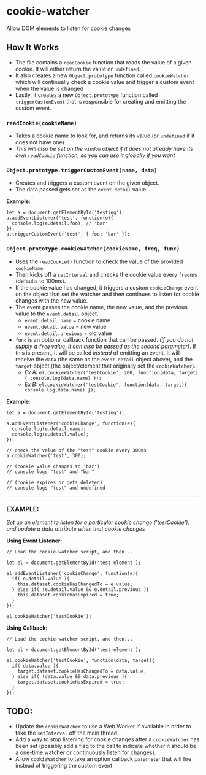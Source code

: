 # cookie-watcher
Allow DOM elements to listen for cookie changes

## How It Works
- The file contains a `readCookie` function that reads the value of a given cookie. It will either return the value or `undefined`.
- It also creates a new `Object.prototype` function called `cookieWatcher` which will continually check a cookie value and trigger a custom event when the value is changed
- Lastly, it creates a new `Object.prototype` function called `triggerCustomEvent` that is responsible for creating and emitting the custom event.


### `readCookie(cookieName)`
- Takes a cookie name to look for, and returns its value (or `undefined` if it does not have one)
- *This will also be set on the `window` object if it does not already have its own `readCookie` function, so you can use it globally if you want*

### `Object.prototype.triggerCustomEvent(name, data)`
- Creates and triggers a custom event on the given object.
- The data passed gets set as the `event.detail` value.

**Example**:
```
let a = document.getElementById('testing');
a.addEventListener('test', function(e){
  console.log(e.detail.foo); // 'bar'
});
a.triggerCustomEvent('test', { foo: 'bar' });
```

### `Object.prototype.cookieWatcher(cookieName, freq, func)`
- Uses the `readCookie()` function to check the value of the provided `cookieName`.
- Then kicks off a `setInterval` and checks the cookie value every `freq`ms (defaults to 100ms).
- If the cookie value has changed, it triggers a custom `cookieChange` event on the object that set the watcher and then continues to listen for cookie changes with the new value.
- The event passes the cookie name, the new value, and the previous value to the `event.detail` object.
  - `event.detail.name` = cookie name
  - `event.detail.value` = new value
  - `event.detail.previous` = old value
- `func` is an optional callback function that can be passed. *(If you do not supply a `freq` value, it can also be passed as the second parameter)*. If this is present, it will be called *instead* of emitting an event. It will receive the `data` (the same as the `event.detail` object above), and the `target` object (the object/element that originally set the `cookieWatcher`).
  - *Ex A:* `el.cookieWatcher('testCookie', 200, function(data, target){ console.log(data.name) });`
  - *Ex B:* `el.cookieWatcher('testCookie', function(data, target){ console.log(data.name) });`

**Example**:
```
let a = document.getElementById('testing');

a.addEventListener('cookieChange', function(e){
  console.log(e.detail.name);
  console.log(e.detail.value);
});

// check the value of the "test" cookie every 300ms
a.cookieWatcher('test', 300);

// (cookie value changes to 'bar')
// console logs "test" and "bar"

// (cookie expires or gets deleted)
// console logs "test" and undefined
```

---

### EXAMPLE:
*Set up an element to listen for a particular cookie change ('testCookie'), and update a data attribute when that cookie changes*

**Using Event Listener:**
```
// Load the cookie-watcher script, and then...

let el = document.getElementById('test-element');

el.addEventListener('cookieChange', function(e){
  if( e.detail.value ){
    this.dataset.cookieHasChangedTo = e.value;
  } else if( !e.detail.value && e.detail.previous ){
    this.dataset.cookieHasExpired = true;
  }
});

el.cookieWatcher('testCookie');
```

**Using Callback:**
```
// Load the cookie-watcher script, and then...

let el = document.getElementById('test-element');

el.cookieWatcher('testCookie', function(data, target){
  if( data.value ){
    target.dataset.cookieHasChangedTo = data.value;
  } else if( !data.value && data.previous ){
    target.dataset.cookieHasExpired = true;
  }
});
```

## TODO:
- Update the `cookieWatcher` to use a Web Worker if available in order to take the `setInterval` off the main thread
- Add a way to stop listening for cookie changes after a `cookieWatcher` has been set (possibly add a flag to the call to indicate whether it should be a one-time watcher or continuously listen for changes).
- Allow `cookieWatcher` to take an option callback parameter that will fire instead of triggering the custom event

